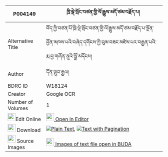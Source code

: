 |P004149|ཁྲི་ལྡེ་སྲོང་བཙན་གྱི་ལོ་རྒྱུས་མདོ་ཙམ་བརྗོད་པ། 
| --- | --- 
|Alternative Title |བོད་ཀྱི་བཙན་པོ་ཁྲི་ལྡེ་སྲོང་བཙན་གྱི་ལོ་རྒྱུས་མདོ་ཙམ་བརྗོད་པ་སྔོན་བྱོན་མཁས་པའི་བཞེད་དགོངས་ཀྱི་བུམ་བཟང་མཛེས་པར་བརྒྱན་པའི་རྨ་བྱ་གཞོན་ནུའི་སྒྲོ་མདོངས།
|Author| དོན་གྲུབ་རྒྱལ།
|BDRC ID | W18124
|Creator | Google OCR
|Number of Volumes| 1
|<img width="25" src="https://img.icons8.com/color/25/000000/edit-property.png">Edit Online| [<img width="25" src="https://avatars.githubusercontent.com/u/45091458?s=200&v=4"> Open in Editor](http://editor.openpecha.org/P004149)
|<img width="25" src="https://img.icons8.com/fluent/48/000000/download-2.png"/>  Download | [![](https://img.icons8.com/color/20/000000/txt.png)Plain Text](https://github.com/Openpecha/P004149/releases/download/v1/tri_de_song_tsen_gyi_logyu_do__plain_P004149.zip), [![](https://img.icons8.com/color/20/000000/txt.png)Text with Pagination](https://github.com/Openpecha/P004149/releases/download/v1/tri_de_song_tsen_gyi_logyu_do__pages_P004149.zip)
|<img width="25" src="https://img.icons8.com/plasticine/100/000000/pictures-folder.png"/>  Source Images | [<img width="25" src="https://library.bdrc.io/icons/BUDA-small.svg"> Images of text file open in BUDA](https://library.bdrc.io/show/bdr:W18124)